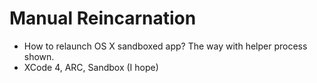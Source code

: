 Manual Reincarnation
====================

- How to relaunch OS X sandboxed app? The way with helper process shown.
- XCode 4, ARC, Sandbox (I hope)
